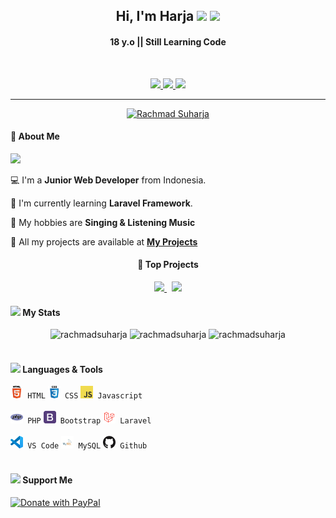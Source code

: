 <h2 align="center">
  Hi, I'm Harja 
  <img src="https://media.giphy.com/media/hvRJCLFzcasrR4ia7z/giphy.gif" width="28"/>
  <img src="https://emojis.slackmojis.com/emojis/images/1531849430/4246/blob-sunglasses.gif?1531849430" width="30"/>
</h2>

<h4 align="center">18 y.o || Still Learning Code</h4>
<br>
<p align="center">
  <a href="https://instagram.com/harjakrepp_">
    <img src="https://img.shields.io/badge/-Instagram-05122A?style=flat&logo=instagram" width="80">
  </a>
  <a href="https://discordapp.com/users/862002535610056734">
    <img src="https://img.shields.io/badge/-Discord-05122A?style=flat&logo=discord" width="80">
  </a>
  <a href="https://facebook.com/harjakrepp">
    <img src="https://img.shields.io/badge/-Facebook-05122A?style=flat&logo=facebook" width="80">
  </a>
  <br>
</p>

***

<p align="center">
  <a href="https://github.com/rachmadsuharja">
    <img src="https://komarev.com/ghpvc/?username=rachmadsuharja&style=for-the-badge&label=PROFILE%20VIEWS&color=9e1a03&style=flat%22" alt="Rachmad Suharja" />
  </a>
</p>

<h4>👨 About Me</h4>
<img src="https://media.giphy.com/media/4XXo8A7CIW1lZGgdhm/giphy.gif" width="250" />
<p>💻 I'm a <b>Junior Web Developer</b> from Indonesia.</p>
<p>🌱 I'm currently learning <b>Laravel Framework</b>.</p>
<p>🎵 My hobbies are <b>Singing & Listening Music</b></p>
<p>📓 All my projects are available at <a href="https://github.com/rachmadsuharja?tab=repositories"><b>My Projects</b></a></p>

<h4 align=center>
  📌
  Top Projects
</h4>
<div align="center">
  <a href="https://github.com/rachmadsuharja/PROREQ">
    <img src="https://github-readme-stats.vercel.app/api/pin/?username=rachmadsuharja&repo=PROREQ&show_owner=true&theme=tokyonight" width="350" />
  </a>
  &nbsp;
  <a href="https://github.com/rachmadsuharja/MVIEMAX_LV">
    <img src="https://github-readme-stats.vercel.app/api/pin/?username=rachmadsuharja&repo=MVIEMAX_LV&show_owner=true&theme=tokyonight" width="350" />
  </a>
</div>

<h4>
  <img src="https://media.giphy.com/media/gRYTjQAs04Pfydymgc/giphy.gif" width="18" />
  My Stats
</h4>
<div align="center">
  <img src="https://github-readme-stats.vercel.app/api?username=rachmadsuharja&show_icons=true&theme=tokyonight" alt="rachmadsuharja">
  <img src="https://github-readme-stats.vercel.app/api/top-langs/?username=rachmadsuharja&show_icons=true&theme=tokyonight&layout=compact" alt="rachmadsuharja">
  <img src="https://github-readme-streak-stats.herokuapp.com?user=rachmadsuharja&theme=github-dark-blue" alt="rachmadsuharja">
</div>

<br>

<h4>
  <img src="https://media2.giphy.com/media/QssGEmpkyEOhBCb7e1/giphy.gif?cid=ecf05e47a0n3gi1bfqntqmob8g9aid1oyj2wr3ds3mg700bl&rid=giphy.gif" width="18">
  Languages & Tools
</h4>

<div>
  <code><img height="20" alt="html" src="https://raw.githubusercontent.com/github/explore/80688e429a7d4ef2fca1e82350fe8e3517d3494d/topics/html/html.png"> HTML</code>
  <code><img height="20" alt="css" src="https://raw.githubusercontent.com/github/explore/80688e429a7d4ef2fca1e82350fe8e3517d3494d/topics/css/css.png"> CSS</code>
  <code><img height="20" alt="javascript" src="https://raw.githubusercontent.com/github/explore/80688e429a7d4ef2fca1e82350fe8e3517d3494d/topics/javascript/javascript.png"> Javascript</code>
</div>
<br>
<div width="100">
  <code><img height="20" alt="php" src="https://raw.githubusercontent.com/github/explore/ccc16358ac4530c6a69b1b80c7223cd2744dea83/topics/php/php.png"> PHP</code>
  <code><img height="20" alt="bootstrap" src="https://raw.githubusercontent.com/github/explore/80688e429a7d4ef2fca1e82350fe8e3517d3494d/topics/bootstrap/bootstrap.png"> Bootstrap</code>
  <code><img height="20" alt="laravel" src="https://raw.githubusercontent.com/github/explore/56a826d05cf762b2b50ecbe7d492a839b04f3fbf/topics/laravel/laravel.png"> Laravel</code>
</div>
<br>
<div>
  <code><img height="20" alt="" src="https://raw.githubusercontent.com/github/explore/bbd48b997e8d0bef63f676eca4da5e1f76487b56/topics/visual-studio-code/visual-studio-code.png"> VS Code</code>
  <code><img height="20" alt="" src="https://raw.githubusercontent.com/github/explore/80688e429a7d4ef2fca1e82350fe8e3517d3494d/topics/mysql/mysql.png"> MySQL</code>
  <code><img height="20" alt="" src="https://raw.githubusercontent.com/github/explore/78df643247d429f6cc873026c0622819ad797942/topics/github/github.png"> Github</code>
</div>
<br>

<h4>
  <img src="https://media.giphy.com/media/DnhfvCqrDXCaMWaFbQ/giphy.gif" width="26">
  Support Me
</h4>
<div>
  <a href="https://paypal.me/rachmadsuharja">
    <img src="https://raw.githubusercontent.com/stefan-niedermann/paypal-donate-button/master/paypal-donate-button.png" width="150" alt="Donate with PayPal" />
  </a>
</div>
